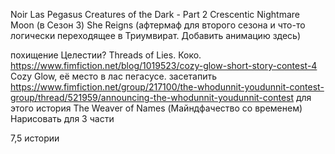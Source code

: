 Noir Las Pegasus 
Creatures of the Dark - Part 2 
Crescentic Nightmare Moon (в Сезон 3)
She Reigns (афтермаф для второго сезона и что-то логически переходящее в Триумвират. Добавить анимацию здесь)

похищение Целестии? Threads of Lies. Коко. 
https://www.fimfiction.net/blog/1019523/cozy-glow-short-story-contest-4 Cozy Glow, её место в лас пегасусе. засетапить
https://www.fimfiction.net/group/217100/the-whodunnit-youdunnit-contest-group/thread/521959/announcing-the-whodunnit-youdunnit-contest для этого история
The Weaver of Names (Майндфачество со временем)
Нарисовать для 3 части

7,5 истории